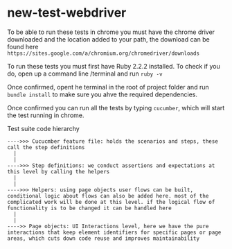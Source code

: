 # new-test-webdriver

To be able to run these tests in chrome you must have the chrome driver downloaded and the location added to your path, the download can be found here ```https://sites.google.com/a/chromium.org/chromedriver/downloads```

To run these tests you must first have Ruby 2.2.2 installed. 
To check if you do, open up a command line /terminal and run ```ruby -v```

Once confirmed, opent he terminal in the root of project folder and run ```bundle install``` to make sure you ahve the required dependencies.

Once confirmed you can run all the tests by typing ```cucumber```, which will start the test running in chrome. 


Test suite code hierarchy
```
---->>> Cucucmber feature file: holds the scenarios and steps, these call the step definitions
  |
  |
---->>> Step definitions: we conduct assertions and expectations at this level by calling the helpers
  |
  |
---->>> Helpers: using page objects user flows can be built, conditional logic about flows can also be added here. most of the complicated work will be done at this level. if the logical flow of functionality is to be changed it can be handled here
  |
  |
---->> Page objects: UI Interactions level, here we have the pure interactions that keep element identifiers for specific pages or page areas, which cuts down code reuse and improves maintainability
```
